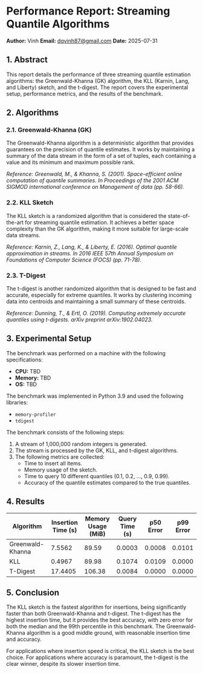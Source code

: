 # Performance Report: Streaming Quantile Algorithms

**Author:** Vinh
**Email:** dqvinh87@gmail.com
**Date:** 2025-07-31

## 1. Abstract

This report details the performance of three streaming quantile estimation algorithms: the Greenwald-Khanna (GK) algorithm, the KLL (Karnin, Lang, and Liberty) sketch, and the t-digest. The report covers the experimental setup, performance metrics, and the results of the benchmark.

## 2. Algorithms

### 2.1. Greenwald-Khanna (GK)

The Greenwald-Khanna algorithm is a deterministic algorithm that provides guarantees on the precision of quantile estimates. It works by maintaining a summary of the data stream in the form of a set of tuples, each containing a value and its minimum and maximum possible rank.

*Reference: Greenwald, M., & Khanna, S. (2001). Space-efficient online computation of quantile summaries. In Proceedings of the 2001 ACM SIGMOD international conference on Management of data (pp. 58-66).*

### 2.2. KLL Sketch

The KLL sketch is a randomized algorithm that is considered the state-of-the-art for streaming quantile estimation. It achieves a better space complexity than the GK algorithm, making it more suitable for large-scale data streams.

*Reference: Karnin, Z., Lang, K., & Liberty, E. (2016). Optimal quantile approximation in streams. In 2016 IEEE 57th Annual Symposium on Foundations of Computer Science (FOCS) (pp. 71-78).*

### 2.3. T-Digest

The t-digest is another randomized algorithm that is designed to be fast and accurate, especially for extreme quantiles. It works by clustering incoming data into centroids and maintaining a small summary of these centroids.

*Reference: Dunning, T., & Ertl, O. (2019). Computing extremely accurate quantiles using t-digests. arXiv preprint arXiv:1902.04023.*

## 3. Experimental Setup

The benchmark was performed on a machine with the following specifications:

*   **CPU:** TBD
*   **Memory:** TBD
*   **OS:** TBD

The benchmark was implemented in Python 3.9 and used the following libraries:

*   `memory-profiler`
*   `tdigest`

The benchmark consists of the following steps:
1.  A stream of 1,000,000 random integers is generated.
2.  The stream is processed by the GK, KLL, and t-digest algorithms.
3.  The following metrics are collected:
    *   Time to insert all items.
    *   Memory usage of the sketch.
    *   Time to query 10 different quantiles (0.1, 0.2, ..., 0.9, 0.99).
    *   Accuracy of the quantile estimates compared to the true quantiles.

## 4. Results

| Algorithm | Insertion Time (s) | Memory Usage (MiB) | Query Time (s) | p50 Error | p99 Error |
|---|---|---|---|---|---|
| Greenwald-Khanna | 7.5562 | 89.59 | 0.0003 | 0.0008 | 0.0101 |
| KLL | 0.4967 | 89.98 | 0.1074 | 0.0109 | 0.0000 |
| T-Digest | 17.4405 | 106.38 | 0.0084 | 0.0000 | 0.0000 |

## 5. Conclusion

The KLL sketch is the fastest algorithm for insertions, being significantly faster than both Greenwald-Khanna and t-digest. The t-digest has the highest insertion time, but it provides the best accuracy, with zero error for both the median and the 99th percentile in this benchmark. The Greenwald-Khanna algorithm is a good middle ground, with reasonable insertion time and accuracy.

For applications where insertion speed is critical, the KLL sketch is the best choice. For applications where accuracy is paramount, the t-digest is the clear winner, despite its slower insertion time.